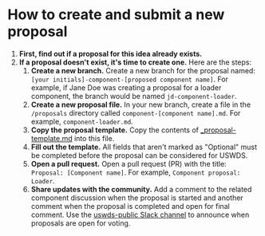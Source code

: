 # How to create and submit a new proposal

1. **First, find out if a proposal for this idea already exists.**
1. **If a proposal doesn't exist, it's time to create one.** Here are the steps:
    1. **Create a new branch.** Create a new branch for the proposal named: `[your initials]-component-[proposed component name]`. For example, if Jane Doe was creating a proposal for a loader component, the branch would be named `jd-component-loader`.
    1. **Create a new proposal file.** In your new branch, create a file in the `/proposals` directory called `component-[component name].md`. For example, `component-loader.md`.
    1. **Copy the proposal template.** Copy the contents of [_proposal-template.md](https://github.com/uswds/uswds-proposals/tree/main/proposals/_proposal-template.md) into this file.
    1. **Fill out the template.** All fields that aren't marked as "Optional" must be completed before the proposal can be considered for USWDS.
    1. **Open a pull request.** Open a pull request (PR) with the title: `Proposal: [Component name]`. For example, `Component proposal: Loader`.
    1. **Share updates with the community.** Add a comment to the related component discussion when the proposal is started and another comment when the proposal is completed and open for final comment. Use the [uswds-public Slack channel](https://gsa-tts.slack.com/archives/C3F14AHSQ) to announce when proposals are open for voting.
